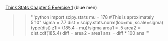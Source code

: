 [Think Stats Chapter 5 Exercise 1](http://greenteapress.com/thinkstats2/html/thinkstats2006.html#toc50) (blue men)

>> '''python
import scipy.stats
mu = 178    #This is aproximately 5'10"
sigma = 7.7
dist = scipy.stats.norm(loc=mu, scale=sigma)
type(dist)
z1 = (185.4 - mu)/sigma
area1 = .5
area2 = dist.cdf(185.4)
diff = area2 - area1
ans = diff * 100
ans
'''

<!--Area1 is .5 because that is the mean/median, so half the data is to the left. -->

